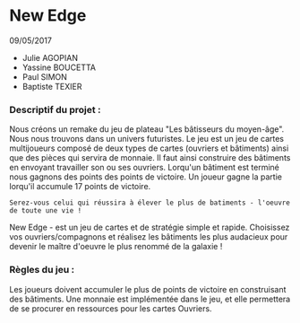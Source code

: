 <!DOCTYPE html>

<body>
<h1>
    New Edge
</h1>

09/05/2017

<ul>
    <li>Julie AGOPIAN</li>
    <li>Yassine BOUCETTA</li>
    <li>Paul SIMON</li>
    <li>Baptiste TEXIER</li>
</ul>


<h3>
    Descriptif du projet :
</h3>
<p>
    Nous créons un remake du jeu de plateau "Les bâtisseurs du moyen-âge". 
Nous nous trouvons dans un univers futuristes. Le jeu est un jeu de cartes multijoueurs composé de deux types de cartes (ouvriers et 
bâtiments) ainsi que des pièces qui servira de monnaie. 
Il faut ainsi construire des bâtiments en envoyant travailler son ou ses ouvriers. Lorqu'un bâtiment est terminé nous gagnons des points des points de victoire. Un joueur gagne la partie lorqu'il accumule 17 points de victoire.
    
    Serez-vous celui qui réussira à élever le plus de batiments - l'oeuvre de toute une vie !
New Edge - est un jeu de cartes et de stratégie simple et rapide.
Choisissez vos ouvriers/compagnons et réalisez les bâtiments les plus audacieux pour devenir le maître d'oeuvre le plus renommé de la galaxie !
</p>
<h3>
    Règles du jeu :
</h3>
<p>
    Les joueurs doivent accumuler le plus de points de victoire en construisant des bâtiments.
    Une monnaie est implémentée dans le jeu, et elle permettera de se procurer en ressources pour les cartes Ouvriers.
</p>
</body>